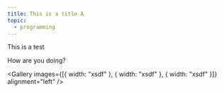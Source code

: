 ```yaml
---
title: This is a title A
topic:
  - programming
---
```


This is a test

How are you doing?

<Gallery images={[{ width: "xsdf" }, { width: "xsdf" }, { width: "xsdf" }]} alignment="left" />
